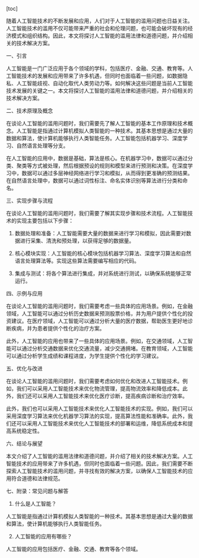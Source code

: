 
[toc]                    
                
                
随着人工智能技术的不断发展和应用，人们对于人工智能的滥用问题也日益关注。人工智能技术的滥用不仅可能带来严重的社会和伦理问题，也可能会破坏现有的经济模式和组织结构。因此，本文将探讨人工智能的滥用法律和道德问题，并介绍相关的技术解决方案。

一、引言

人工智能是一门广泛应用于各个领域的学科，包括医疗、金融、交通、教育等。人工智能技术的发展和应用带来了许多机遇，但同时也面临着一些问题，如数据隐私、人工智能歧视、自动化取代人类劳动力等。如何解决这些问题是当前人工智能技术发展的关键之一。本文将探讨人工智能的滥用法律和道德问题，并介绍相关的技术解决方案。

二、技术原理及概念

在谈论人工智能的滥用问题时，我们需要先了解人工智能的基本工作原理和技术概念。人工智能是指通过计算机模拟人类智能的一种技术。其基本思想是通过大量的数据和算法，使计算机能够执行人类智能任务。人工智能包括机器学习、深度学习、自然语言处理等分支。

在人工智能的应用中，数据是基础，算法是核心。在机器学习中，数据可以通过分类、聚类等方式被处理，然后根据预设的规则和模型来进行预测和决策。在深度学习中，数据可以通过多层神经网络进行学习和模拟，从而得到更准确的预测结果。在自然语言处理中，数据可以通过词性标注、命名实体识别等算法进行分类和命名。

三、实现步骤与流程

在谈论人工智能的滥用问题时，我们需要了解其实现步骤和技术流程。人工智能技术的实现主要包括以下步骤：

1. 数据处理和准备：人工智能需要大量的数据来进行学习和模拟，因此需要对数据进行采集、清洗和预处理，以获得足够的数据量。

2. 核心模块实现：人工智能的核心模块包括机器学习算法、深度学习算法和自然语言处理算法等。实现这些算法需要编写相应的代码。

3. 集成与测试：将各个算法进行集成，并对系统进行测试，以确保系统能够正常运行。

四、示例与应用

在谈论人工智能的滥用问题时，我们需要考虑一些具体的应用场景。例如，在金融领域，人工智能可以通过分析历史数据来预测股票价格，并为用户提供个性化的投资建议。在医疗领域，人工智能可以通过分析大量的医疗数据，帮助医生更好地诊断疾病，并为患者提供个性化的治疗方案。

此外，人工智能的应用也带来了一些具体的应用场景。例如，在交通领域，人工智能可以通过分析交通数据来优化交通流量，减少交通拥堵。在教育领域，人工智能可以通过分析学生成绩和课程进度，为学生提供个性化的学习建议。

五、优化与改进

在谈论人工智能的滥用问题时，我们需要考虑如何优化和改进人工智能技术。例如，我们可以采用人工智能技术来优化物流管理，提高物流效率和降低成本。此外，我们还可以采用人工智能技术来优化医疗诊断，提高疾病诊断和治疗效率。

此外，我们也可以采用人工智能技术来优化人工智能技术的实现。例如，我们可以采用深度学习算法来优化机器学习算法的实现，提高算法性能和准确率。此外，我们还可以采用人工智能技术来优化人工智能技术的部署和运维，降低系统成本和提高系统稳定性。

六、结论与展望

本文介绍了人工智能的滥用法律和道德问题，并介绍了相关的技术解决方案。人工智能技术的应用带来了许多机遇，但同时也面临着一些问题。因此，我们需要不断探索人工智能技术的滥用问题，并寻找有效的解决方案，以确保人工智能技术的应用符合道德和法律规范。

七、附录：常见问题与解答

1. 什么是人工智能？

人工智能是指通过计算机模拟人类智能的一种技术。其基本思想是通过大量的数据和算法，使计算机能够执行人类智能任务。

2. 人工智能的应用有哪些？

人工智能的应用包括医疗、金融、交通、教育等各个领域。


